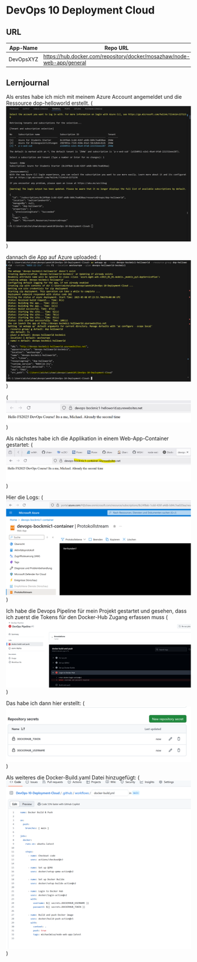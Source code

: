 # DevOps 10 Deployment Cloud

## URL

| App-Name | Repo URL | Docker Hub URL |
| -------- | ------- | ------- |
| DevOpsXYZ | https://hub.docker.com/repository/docker/mosazhaw/node-web-app/general | https://github.com/devopszhaw/DevOps-10-Deployment-Cloud |

## Lernjournal


Als erstes habe ich mich mit meinem Azure Account angemeldet und die Ressource dop-helloworld erstellt.
(![loginAzure](images/loginAzure.png))

dannach die App auf Azure uploaded: 
(![UploadAzure](images/UploadAzure.png))

(![AppOnAzureURL](images/AppOnAzureURL.png))


Als nächstes habe ich die Applikation in einem Web-App-Container gestartet: 
(![WebContainer](images/WebContainer.png))

Hier die Logs:
(![AzureContainerLogs](images/AzureContainerLogs.png))

Ich habe die Devops Pipeline für mein Projekt gestartet und gesehen, dass ich zuerst die Tokens für den Docker-Hub Zugang erfassen muss 
(![noToken](images/noToken.png))

Das habe ich dann hier erstellt: 
(![CredentialsDockerHub](images/CredentialsDockerHub.png))

Als weiteres die Docker-Build.yaml Datei hinzugefügt: 
(![Docker-BuildYaml](images/Docker-BuildYaml.png))



